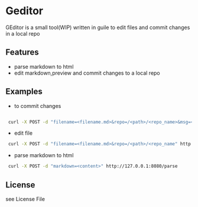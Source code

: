 
# Geditor

GEditor  is a  small tool(WIP) written in guile to edit files and commit changes in a local repo 

## Features

* parse markdown to html
* edit markdown,preview and commit changes to a local repo

## Examples

* to commit changes
```bash

 curl -X POST -d "filename=<filename.md>&repo=/<path>/<repo_name>&msg=<msg>&content=<content>" http://127.0.0.1:8080/commit

```

* edit file

```bash
 curl -X POST -d "filename=<filename.md>&repo=/<path>/<repo_name" http://127.0.0.1:8080/edit


```

* parse markdown to html

```bash
 curl -X POST -d "markdown=<content>" http://127.0.0.1:8080/parse

```
## License
see License File


